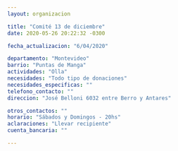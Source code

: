 ```yaml
---
layout: organizacion

title: "Comité 13 de diciembre"
date: 2020-05-26 20:22:32 -0300

fecha_actualizacion: "6/04/2020"

departamento: "Montevideo"
barrio: "Puntas de Manga"
actividades: "Olla"
necesidades: "Todo tipo de donaciones"
necesidades_especificas: ""
telefono_contacto: ""
direccion: "José Belloni 6032 entre Berro y Antares"

otros_contactos: ""
horario: "Sábados y Domingos - 20hs"
aclaraciones: "Llevar recipiente"
cuenta_bancaria: ""

---
```

